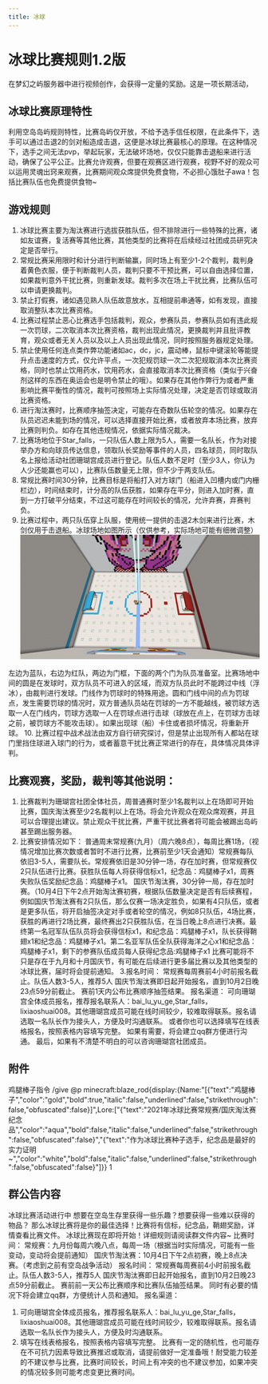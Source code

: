 ```yaml
---
title: 冰球
---
```


# 冰球比赛规则1.2版
在梦幻之屿服务器中进行视频创作，会获得一定量的奖励。这是一项长期活动，

## 冰球比赛原理特性


利用空岛岛屿规则特性，比赛岛屿仅开放，不给予选手信任权限，在此条件下，选手可以通过击退2的剑对船造成击退，这便是冰球比赛最核心的原理。在这种情况下，选手之间无法pvp，举起玩家，无法破坏场地，仅仅只能靠击退船来进行活动，确保了公平公正。比赛允许观赛，但要在观赛区进行观赛，视野不好的观众可以运用灵魂出窍来观赛，比赛期间观众席提供免费食物，不必担心饿肚子awa！包括比赛队伍也免费提供食物~

## 游戏规则
1.	冰球比赛主要为淘汰赛进行选拔获胜队伍，但不排除进行一些特殊的比赛，诸如友谊赛，复活赛等其他比赛，其他类型的比赛将在后续经过社团成员研究决定是否举行。
2.	常规比赛采用限时和计分进行判断输赢，同时场上有至少1-2个裁判，裁判身着黄色衣服，便于判断裁判人员，裁判只要不干预比赛，可以自由选择位置，如果裁判意外干扰比赛，则重新发球。裁判多次在场上干扰比赛，比赛队伍可以申请更换裁判。
3.	禁止打假赛，诸如遇见熟人队伍故意放水，互相提前串通等，如有发现，直接取消整队本次比赛资格。
4.	比赛过程禁止恶心比赛选手包括裁判，观众，参赛队员，参赛队员如有违此规一次罚球，二次取消本次比赛资格，裁判出现此情况，更换裁判并且批评教育，观众或者无关人员以及以上人员出现此情况，同时按照服务器规定处理。
5.	禁止使用任何连点类作弊功能诸如ac，dc，jc，震动棒，鼠标中键滚轮等能提升点击速度的方式，仅允许平点，一次犯规罚球一次二次犯规取消本次比赛资格，同时也禁止饮用药水，饮用药水，会直接取消本次比赛资格（类似于兴奋剂这样的东西在奥运会也是明令禁止的哦）。如果存在其他作弊行为或者严重影响比赛平衡性的情况，裁判可按照场上实际情况处理，决定是否罚球或取消比赛资格。
6.	进行淘汰赛时，比赛顺序抽签决定，可能存在奇数队伍轮空的情况。如果存在队员迟迟未能到场的情况，可以选择直接开始比赛，或者放弃本场比赛，放弃比赛则判负。如存在其他违规情况，依据实际情况裁决。
7.	比赛场地位于Star_falls，一只队伍人数上限为5人，需要一名队长，作为对接举办方和向球员传达信息，领取队长奖励等事件的人员，四名球员，同时取队名上报给活动社团珊瑚宫成员进行登记。队伍人数不足时（至少3人，你认为人少还能赢也可以），比赛队伍数量无上限，但不少于两支队伍。
8.	常规比赛时间30分钟，比赛目标是将船打入对方球门（船进入凹槽内或门内栅栏边），时间结束时，计分高的队伍获胜，如果存在平分，则进入加时赛，直到一方打破平分结束，不过这可能存在时间较长的情况，允许弃赛，弃赛判负。
9.	比赛过程中，两只队伍穿上队服，使用统一提供的击退2木剑来进行比赛，木剑仅用于击退船。冰球场地如图所示（仅供参考，实际场地可能有细微调整）
![img.png](img.png)

左边为蓝队，右边为红队，两边为门框，下面的两个门为队员准备室。比赛场地中间的圆是在发球时，双方队员不可进入的区域，而双方队员此时不能跨过中线（浮冰），由裁判进行发球。门线作为罚球时的特殊用途。圆和门线中间的点为罚球点，发生需要罚球的情况时，双方普通队员站在罚球的一方不能越线，被罚球方选取一人在门线内，罚球方选取一人在罚球点进行击球（球放在点上，在罚球方击球之前，被罚球方不能攻击球）。如果出现球（船）卡住或者损坏情况，将重新开球。
10.	比赛过程中战术战法由双方自行研究探讨，但是禁止出现所有人都站在球门里挡住球进入球门的行为，或者蓄意干扰比赛正常进行的存在，具体情况具体评判。
## 比赛观赛，奖励，裁判等其他说明：
1.	比赛裁判为珊瑚宫社团全体社员，周普通赛时至少1名裁判以上在场即可开始比赛，国庆淘汰赛至少2名裁判以上在场。将会允许观众在观众席观赛，并且可以合理提出建议。禁止观众干扰比赛，严重干扰比赛者将可能会被踢出岛屿甚至踢出服务器。
2.	比赛安排情况如下：
      普通周末常规赛(九月）（周六晚8点），每周比赛1场，（视情况增加比赛次数或者暂时不进行比赛，比赛前至少1天会通知）常规赛每队依旧3-5人，需要队长。常规赛依旧是30分钟一场，存在加时赛，但常规赛仅2只队伍进行比赛。获胜队伍每人将获得信标x1，纪念品：鸡腿棒子x1，周赛失败队伍奖励纪念品：鸡腿棒子x1。
      国庆节淘汰赛，30分钟一局，存在加时赛。（10月4日下午2点开始淘汰赛初赛，根据队伍数量决定是否有后续赛程，例如国庆节淘汰赛有2只队伍，那么仅赛一场决定胜负，如果有4只队伍，或者是更多队伍，将开启抽签决定对手或者轮空的情况，例如8只队伍，4场比赛，获胜的再进行2场比赛，最终赛出2只获胜队伍，在当日晚上8点进行决赛。最终第一名冠军队伍队员将会获得信标x1，和纪念品：鸡腿棒子x1，队长获得鞘翅x1和纪念品：鸡腿棒子x1。第二名亚军队伍全队获得海洋之心x1和纪念品：鸡腿棒子x1，剩下的参赛队伍成员每人获得纪念品:鸡腿棒子x1
      比赛可能将不只是存在于九月和十月国庆节，有可能在后续进行更多届比赛以及其他类型的冰球比赛，届时将会提前通知。
      3.报名时间：
      常规赛每周赛前4小时前报名截止。队伍人数3-5人，推荐5人
      国庆节淘汰赛即日起开始报名，直到10月2日晚23点59分前截止。
      赛前1天内公布比赛顺序抽签结果。
      报名渠道：
      可向珊瑚宫全体成员报名，推荐报名联系人：bai_lu_yu_ge,Star_falls，lixiaoshuai008。其他珊瑚宫成员可能在线时间较少，较难取得联系。报名请选取一名队长作为接头人，方便及时沟通联系。
      或者你也可以选择填写在线表格报名，按照表格内容填写完整。
      如果有需要，将会建立qq群方便进行沟通。
      最后，如果有不清楚不明白的可以咨询珊瑚宫社团成员。

## 附件
鸡腿棒子指令
/give @p minecraft:blaze_rod{display:{Name:"[{\"text\":\"鸡腿棒子\",\"color\":\"gold\",\"bold\":true,\"italic\":false,\"underlined\":false,\"strikethrough\":false,\"obfuscated\":false}]",Lore:["{\"text\":\"2021年冰球比赛常规赛/国庆淘汰赛纪念品\",\"color\":\"aqua\",\"bold\":false,\"italic\":false,\"underlined\":false,\"strikethrough\":false,\"obfuscated\":false}","{\"text\":\"作为冰球比赛种子选手，纪念品是最好的实力证明~\",\"color\":\"white\",\"bold\":false,\"italic\":false,\"underlined\":false,\"strikethrough\":false,\"obfuscated\":false}"]}} 1
## 群公告内容
冰球比赛活动进行中
想要在空岛生存里获得一些乐趣？想要获得一些难以获得的物品？
那么冰球比赛将是你的最佳选择！比赛将有信标，纪念品，鞘翅奖励，详情查看比赛文件。
冰球比赛现在即将开始！详细规则请阅读群文件内容~
比赛时间：
常规赛：九月份每周六晚八点，每周一场（根据当时实际情况，可能有一些变动，变动将会提前通知）
国庆节淘汰赛：10月4日下午2点初赛，晚上8点决赛。（考虑到之前有空岛战争活动）
报名时间：
常规赛每周赛前4小时前报名截止。队伍人数3-5人，推荐5人
国庆节淘汰赛即日起开始报名，直到10月2日晚23点59分前截止。
赛前前一天公布比赛顺序和比赛队伍抽签结果。
同时有必要的情况下将会建立qq群，方便统计人员和通知。
报名渠道：
1.	可向珊瑚宫全体成员报名，推荐报名联系人：bai_lu_yu_ge,Star_falls，lixiaoshuai008。其他珊瑚宫成员可能在线时间较少，较难取得联系。报名请选取一名队长作为接头人，方便及时沟通联系。
2.	填写在线表格报名，按照表格内容填写完整。
      比赛有一定的随机性，也可能存在不可抗力因素导致比赛推迟或取消，请提前做好一定准备哦！耐受能力较差的不建议参与比赛，比赛时间较长，时间上有冲突的也不建议参加，如果冲突的情况较多则可能考虑变更比赛时间。


